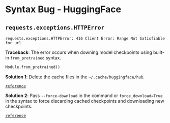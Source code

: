 # Syntax Bug - HuggingFace

## `requests.exceptions.HTTPError`

```text
requests.exceptions.HTTPError: 416 Client Error: Range Not Satisfiable for url
```

**Traceback**: The error occurs when downing model checkpoints using built-in
`from_pretrained` syntax.

```python
Module.from_pretrained()
```

**Solution 1**: Delete the cache files in the `~/.cache/huggingface/hub`.

[<u>`reference`</u>](https://github.com/huggingface/huggingface_hub/issues/2197#issuecomment-2047170683)

**Solution 2**: Pass `--force-download` in the command or `force_download=True`
in the syntax to force discarding cached checkpoints and downloading new checkpoints.

[<u>`reference`</u>](https://github.com/huggingface/huggingface_hub/issues/2197#issuecomment-2047802296)
